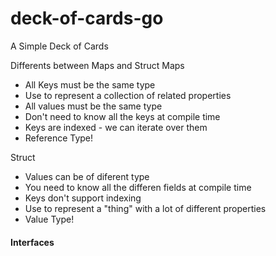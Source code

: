 # deck-of-cards-go
A Simple Deck of Cards

Differents between Maps and Struct
Maps 
* All Keys must be the same type
* Use to represent a collection of related properties
* All values must be the same type
* Don't need to know all the keys at compile time
* Keys are indexed - we can iterate over them
* Reference Type!

Struct
* Values can be of diferent type
* You need to know all the differen fields at compile time
* Keys don't support indexing
* Use to represent a "thing" with a lot of different properties
* Value Type!

#### Interfaces

